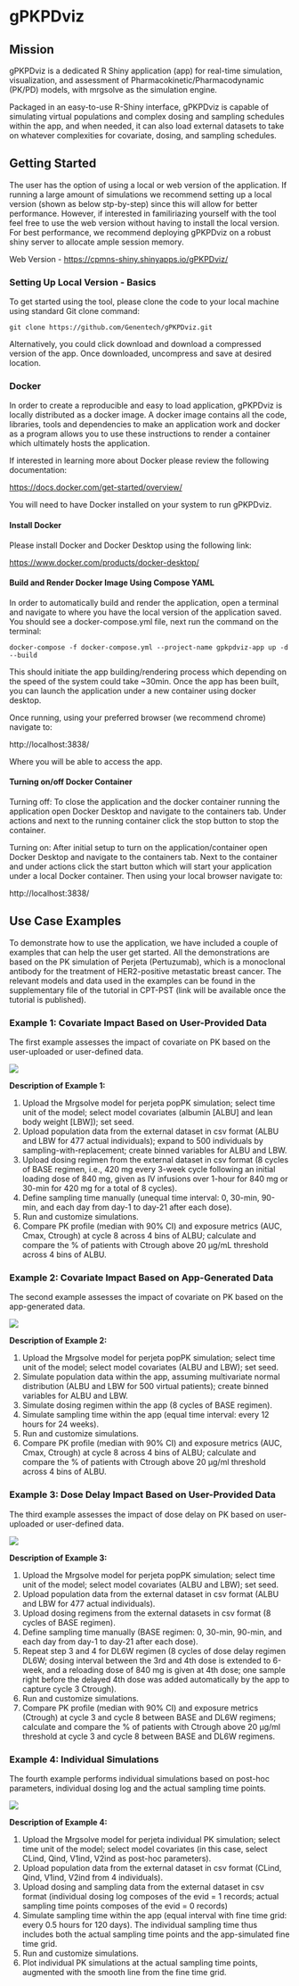 # gPKPDviz


## Mission

gPKPDviz is a dedicated R Shiny application (app) for real-time simulation, visualization, and assessment of Pharmacokinetic/Pharmacodynamic (PK/PD) models, with mrgsolve as the simulation engine.

Packaged in an easy-to-use R-Shiny interface, gPKPDviz is capable of simulating virtual populations and complex dosing and sampling schedules within the app, and when needed, it can also load external datasets to take on whatever complexities for covariate, dosing, and sampling schedules.

## Getting Started

The user has the option of using a local or web version of the application. If running a large amount of simulations we recommend setting up a local version (shown as below stp-by-step) since this will allow for better performance. However, if interested in familiriazing yourself with the tool feel free to use the web version without having to install the local version. For best performance, we recommend deploying gPKPDviz on a robust shiny server to allocate ample session memory. 

Web Version - https://cpmns-shiny.shinyapps.io/gPKPDviz/

### Setting Up Local Version - Basics

To get started using the tool, please clone the code to your local machine using standard Git clone command: 

```
git clone https://github.com/Genentech/gPKPDviz.git

```

Alternatively, you could click download and download a compressed version of the app. Once downloaded, uncompress and save at desired location. 

### Docker

In order to create a reproducible and easy to load application, gPKPDviz is locally distributed as a docker image. A docker image contains all the code, libraries, tools and dependencies to make an application work and docker as a program allows you to use these instructions to render a container which ultimately hosts the application. 

If interested in learning more about Docker please review the following documentation: 

https://docs.docker.com/get-started/overview/

You will need to have Docker installed on your system to run gPKPDviz. 

#### Install Docker

Please install Docker and Docker Desktop using the following link: 

https://www.docker.com/products/docker-desktop/

#### Build and Render Docker Image Using Compose YAML 

In order to automatically build and render the application, open a terminal and navigate to where you have the local version of the application saved. You should see a docker-compose.yml file, next run the command on the terminal: 

```
docker-compose -f docker-compose.yml --project-name gpkpdviz-app up -d --build

```

This should initiate the app building/rendering process which depending on the speed of the system could take ~30min. Once the app has been built, you can launch the application under a new container using docker desktop.


Once running, using your preferred browser (we recommend chrome) navigate to:

http://localhost:3838/

Where you will be able to access the app. 


#### Turning on/off Docker Container

Turning off: 
To close the application and the docker container running the application open Docker Desktop and navigate to the containers tab. Under actions and next to the running container click the stop button to stop the container. 

Turning on:
After initial setup to turn on the application/container open Docker Desktop and navigate to the containers tab. Next to the container and under actions click the start button which will start your application under a local Docker container. Then using your local browser navigate to:  

http://localhost:3838/


## Use Case Examples

To demonstrate how to use the application, we have included a couple of examples that can help the user get started. All the demonstrations are based on the PK simulation of Perjeta (Pertuzumab), which is a monoclonal antibody for the treatment of HER2-positive metastatic breast cancer. The relevant models and data used in the examples can be found in the supplementary file of the tutorial in CPT-PST (link will be available once the tutorial is published).  

### Example 1: Covariate Impact Based on User-Provided Data

The first example assesses the impact of covariate on PK based on the user-uploaded or user-defined data. 

<img src="Figures/1.gif">

**Description of Example 1:** 
 
1. Upload the Mrgsolve model for perjeta popPK simulation; select time unit of the model; select model covariates (albumin [ALBU] and lean body weight [LBW]); set seed.
2. Upload population data from the external dataset in csv format (ALBU and LBW for 477 actual individuals); expand to 500 individuals by sampling-with-replacement; create binned variables for ALBU and LBW.
3. Upload dosing regimen from the external dataset in csv format (8 cycles of BASE regimen, i.e., 420 mg every 3-week cycle following an initial loading dose of 840 mg, given as IV infusions over 1-hour for 840 mg or 30-min for 420 mg for a total of 8 cycles).
4. Define sampling time manually (unequal time interval: 0, 30-min, 90-min, and each day from day-1 to day-21 after each dose).
5. Run and customize simulations.
6. Compare PK profile (median with 90% CI) and exposure metrics (AUC, Cmax, Ctrough) at cycle 8 across 4 bins of ALBU; calculate and compare the % of patients with Ctrough above 20 μg/mL threshold across 4 bins of ALBU.


### Example 2: Covariate Impact Based on App-Generated Data

The second example assesses the impact of covariate on PK based on the app-generated data.

<img src="Figures/2.gif">

**Description of Example 2:** 

1. Upload the Mrgsolve model for perjeta popPK simulation; select time unit of the model; select model covariates (ALBU and LBW); set seed.
2. Simulate population data within the app, assuming multivariate normal distribution (ALBU and LBW for 500 virtual patients); create binned variables for ALBU and LBW.
3. Simulate dosing regimen within the app (8 cycles of BASE regimen). 
4. Simulate sampling time within the app (equal time interval: every 12 hours for 24 weeks).
5. Run and customize simulations.
6. Compare PK profile (median with 90% CI) and exposure metrics (AUC, Cmax, Ctrough) at cycle 8 across 4 bins of ALBU; calculate and compare the % of patients with Ctrough above 20 μg/ml threshold across 4 bins of ALBU.

### Example 3: Dose Delay Impact Based on User-Provided Data


The third example assesses the impact of dose delay on PK based on user-uploaded or user-defined data.

<img src="Figures/3.gif">

**Description of Example 3:** 

1. Upload the Mrgsolve model for perjeta popPK simulation; select time unit of the model; select model covariates (ALBU and LBW); set seed.
2. Upload population data from the external dataset in csv format (ALBU and LBW for 477 actual individuals).
3. Upload dosing regimens from the external datasets in csv format (8 cycles of BASE regimen).
4. Define sampling time manually (BASE regimen: 0, 30-min, 90-min, and each day from day-1 to day-21 after each dose).
5. Repeat step 3 and 4 for DL6W regimen (8 cycles of dose delay regimen DL6W; dosing interval between the 3rd and 4th dose is extended to 6-week, and a reloading dose of 840 mg is given at 4th dose; one sample right before the delayed 4th dose was added automatically by the app to capture cycle 3 Ctrough).
6. Run and customize simulations.
7. Compare PK profile (median with 90% CI) and exposure metrics (Ctrough) at cycle 3 and cycle 8 between BASE and DL6W regimens; calculate and compare the % of patients with Ctrough above 20 μg/ml threshold at cycle 3 and cycle 8 between BASE and DL6W regimens.

### Example 4: Individual Simulations

The fourth example performs individual simulations based on post-hoc parameters, individual dosing log and the actual sampling time points.


<img src="Figures/4.gif">

**Description of Example 4:** 

1. Upload the Mrgsolve model for perjeta individual PK simulation; select time unit of the model; select model covariates (in this case, select CLind, Qind, V1ind, V2ind as post-hoc parameters).
2. Upload population data from the external dataset in csv format (CLind, Qind, V1ind, V2ind from 4 individuals).
3. Upload dosing and sampling data from the external dataset in csv format (individual dosing log composes of the evid = 1 records; actual sampling time points composes of the evid = 0 records)
4. Simulate sampling time within the app (equal interval with fine time grid: every 0.5 hours for 120 days). The individual sampling time thus includes both the actual sampling time points and the app-simulated fine time grid.
5. Run and customize simulations. 
6. Plot individual PK simulations at the actual sampling time points, augmented with the smooth line from the fine time grid.




